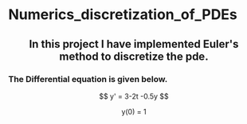 # Numerics_discretization_of_PDEs
<h2 align =center> In this project I have implemented Euler's method to discretize the pde. </h2>
<h3> The Differential equation is given below. </h3>
<p align = center> $$ y' = 3-2t -0.5y $$</p>
<p align = center > y(0) = 1 </p>
